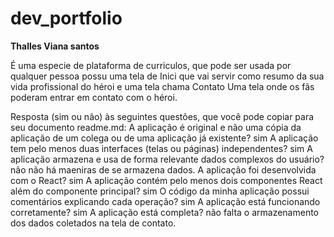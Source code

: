 #  dev_portfolio 

**Thalles Viana santos**

É uma especie de plataforma de curriculos, que pode ser usada por qualquer pessoa
possu uma tela de Inici que vai servir como resumo da sua vida profissional do héroi
e uma tela chama Contato Uma tela onde os fãs poderam entrar em contato com o héroi.


Resposta (sim ou não) às seguintes questões, que você pode copiar para seu documento readme.md:
A aplicação é original e não uma cópia da aplicação de um colega ou de uma aplicação já existente? sim
A aplicação tem pelo menos duas interfaces (telas ou páginas) independentes? sim
A aplicação armazena e usa de forma relevante dados complexos do usuário? não não há maeniras de se armazena dados.
A aplicação foi desenvolvida com o React? sim
A aplicação contém pelo menos dois componentes React além do componente principal? sim 
O código da minha aplicação possui comentários explicando cada operação? sim
A aplicação está funcionando corretamente? sim
A aplicação está completa? não falta o armazenamento dos dados coletados na tela de contato.


